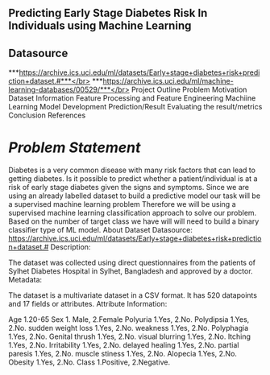 ## Predicting Early Stage Diabetes Risk In Individuals using Machine Learning
## Datasource
***https://archive.ics.uci.edu/ml/datasets/Early+stage+diabetes+risk+prediction+dataset.#***</br>
***https://archive.ics.uci.edu/ml/machine-learning-databases/00529/***</br>
Project Outline
Problem
Motivation
Dataset Information
Feature Processing and Feature Engineering
Machiine Learning Model Development
Prediction/Result
Evaluating the result/metrics
Conclusion
References
# ***Problem Statement***
Diabetes is a very common disease with many risk factors that can lead to getting diabetes.
Is it possible to predict whether a patient/individual is at a risk of early stage diabetes given the signs and symptoms.
Since we are using an already labelled dataset to build a predictive model our task will be a supervised machine learning problem
Therefore we will be using a supervised machine learning classification approach to solve our problem.
Based on the number of target class we have will will need to build a binary classifier type of ML model.
About Dataset
Datasource:
https://archive.ics.uci.edu/ml/datasets/Early+stage+diabetes+risk+prediction+dataset.#
Description:

The dataset was collected using direct questionnaires from the patients of Sylhet Diabetes Hospital in Sylhet, Bangladesh and approved by a doctor.
Metadata:

The dataset is a multivariate dataset in a CSV format.
It has 520 datapoints and 17 fields or attributes.
Attribute Information:

Age 1.20-65
Sex 1. Male, 2.Female
Polyuria 1.Yes, 2.No.
Polydipsia 1.Yes, 2.No.
sudden weight loss 1.Yes, 2.No.
weakness 1.Yes, 2.No.
Polyphagia 1.Yes, 2.No.
Genital thrush 1.Yes, 2.No.
visual blurring 1.Yes, 2.No.
Itching 1.Yes, 2.No.
Irritability 1.Yes, 2.No.
delayed healing 1.Yes, 2.No.
partial paresis 1.Yes, 2.No.
muscle stiness 1.Yes, 2.No.
Alopecia 1.Yes, 2.No.
Obesity 1.Yes, 2.No.
Class 1.Positive, 2.Negative.
